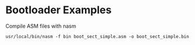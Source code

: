 # Bootloader Examples 

Compile ASM files with nasm

```
usr/local/bin/nasm -f bin boot_sect_simple.asm -o boot_sect_simple.bin
```